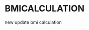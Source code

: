 # BMICALCULATION
new update bmi calculation
 <script>function computeBMI() {
                // user inputs
                var height = Number(document.getElementById("height").value);
                var weight = Number(document.getElementById("weight").value);
             
                //Perform calculation
             if (weight > 0 || height > 0 )
                 {
                     var hicm = height*0.01;
                    var BMI =parseFloat(weight / (hicm*hicm)).toFixed(2);
                    document.getElementById("demo1").innerHTML = "Your BMI is : " +BMI;
                                      
                    if(BMI < 18.5){
                        document.getElementById("demo2").innerHTML = "That you are too thin";
                    }                 
                    if(BMI >= 18.5 && BMI <= 25){
                        document.getElementById("demo2").innerHTML = "That you are healthy";
                    }                   
                    if(BMI >= 25){
                        document.getElementById("demo2").innerHTML = "That you have overweight";
                    }
                 }
             else{
                 alert("Please fill in everything correctly")
             }
             }
         </script>
